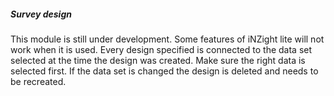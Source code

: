 <h5>Survey design</h5>
This module is still under development. Some features of iNZight lite will not 
work when it is used. Every design specified is connected to the data set 
selected at the time the design was created. Make sure the right data is 
selected first. If the data set is changed the design is deleted and needs to be 
recreated. <br><br>

